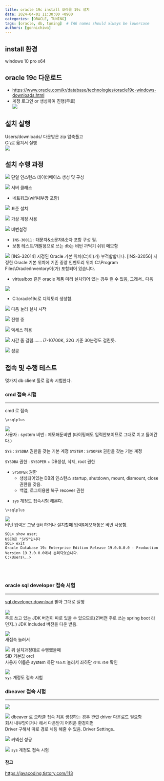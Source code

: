 ```yaml
---
title: oracle 19c install 오라클 19c 설치
date: 2024-04-01 11:30:00 +0900
categories: [ORACLE, TUNING]
tags: [oracle, db, tuning]  # TAG names should always be lowercase
authors: [gonnichiwa]
---
```


## install 환경
windows 10 pro x64  

## oracle 19c 다운로드
- https://www.oracle.com/kr/database/technologies/oracle19c-windows-downloads.html  
- 계정 로그인 or 생성하여 진행(무료)  
![](https://blog.kakaocdn.net/dn/c0VUVd/btsGeu7TfDI/hje2ju1AaoJzJL5yXzZlj0/img.png)

## 설치 실행
Users/downloads/ 다운받은 zip 압축풀고  
C:\로 옮겨서 실행  
![](https://blog.kakaocdn.net/dn/l7hax/btsGesCexMv/seBjdnuQxkjixalNHEtbk1/img.png)  

## 설치 수행 과정
![](https://blog.kakaocdn.net/dn/cSAM9z/btsGfwRqPls/rF1N9TcPuroEEgdHslMh10/img.png)
단일 인스턴스 데이터베이스 생성 및 구성  

![](https://blog.kakaocdn.net/dn/65BeD/btsGeSgdOeq/8Doqeu0xnIhk4Lk2EPxGHK/img.png)
서버 클래스  
- 네트워크(wifi내부망 포함) 


![](https://blog.kakaocdn.net/dn/dkAGYC/btsGe8wwGeK/Rdqs85yRV654OjoW6m1Kpk/img.png)
표준 설치  

![](https://blog.kakaocdn.net/dn/botOCA/btsGfgBdrz8/rjcNQWCkHbHGWVeFEuvwwk/img.png)
가상 계정 사용  

![](https://blog.kakaocdn.net/dn/bqxS4w/btsGgbsLOYH/KG7ZWDlCrfjhKqs9HxmT0k/img.png)
비번설정 
- `INS-30011` : 대문자&소문자&숫자 포함 구성 필.  
- 보통 테스트/개발용으로 쓰는 db는 비번 까먹기 쉬워 메모함  

![](https://blog.kakaocdn.net/dn/bXCihr/btsGgbfd1Vr/obKZvFOJa3L18fJXC9Bj4k/img.png)
[INS-32014] 지정된 Oracle 기본 위치(C:\)이(가) 부적합합니다.
[INS-32056] 지정한 Oracle 기본 위치에 기존 중앙 인벤토리 위치 C:\Program Files\Oracle\Inventory이(가) 포함되어 있습니다.
- virtualbox 같은 oracle 제품 미리 설치되어 있는 경우 뜰 수 있음, 그래서.. 다음   

![](https://blog.kakaocdn.net/dn/t6GF6/btsGfJC6isc/A1taYdmI0KiPLUQUqUW1Xk/img.png)
- C:\oracle19c로 디렉토리 생성함.  

![](https://blog.kakaocdn.net/dn/bFxCqc/btsGewLlQKV/HlgZ42ARhnSZxrg8eqcBEk/img.png)
다음 눌러 설치 시작  

![](https://blog.kakaocdn.net/dn/bDGfxQ/btsGe7dg3So/u4IQdVKT5TjdwEDzwPi3TK/img.png)
진행 중  

![](https://blog.kakaocdn.net/dn/miZm7/btsGdS9pFcd/i25AUkxDbEeMnp9eqLfVKK/img.png)
엑세스 허용  

![](https://blog.kakaocdn.net/dn/qAmah/btsGeK3JiaV/sLqsvHF25nb2cOjtvpp0ok/img.png)
시간 좀 걸림.......
i7-10700K, 32G 기준
30분정도 걸린듯.

![](https://blog.kakaocdn.net/dn/bzWbDP/btsGhnl3TLo/BOeLAB1y3gF30b5b36CDm0/img.png)
성공

## 접속 및 수행 테스트  
몇가지 db client 툴로 접속 시험한다.

### cmd 접속 시험
---
cmd 로 접속
```
\>sqlplus
```  
![](https://blog.kakaocdn.net/dn/EwQeP/btsGfwDUzm3/OOGcAQ8NMTmG2vTSZzkT6k/img.png)  
사용자 : system 
비번 : 메모해둔비번 (타이핑해도 입력안보이므로 그대로 치고 들어간다.)  

`SYS` : `SYSDBA` 권한을 갖는 기본 계정
`SYSTEM` : `SYSOPER` 권한을 갖는 기본 계정  

`SYSDBA` 권한 : `SYSOPER` + DB생성, 삭제, root 권한
+ `SYSOPER` 권한
  - 생성되어있는 DB의 인스턴스 startup, shutdown, mount, dismount, close권한을 갖음.
  - 백업, 로그이용한 복구 recover 권한

- `sys` 계정도 접속시험 해본다.
```
\>sqlplus
```  
![](https://blog.kakaocdn.net/dn/bcq5r9/btsGfwKM8ix/OGBUQDkk2YsMqiwSEKPnG0/img.png)  
비번 입력은 그냥 `엔터` 하거나 설치할때 입력&메모해놓은 비번 사용함.
<br/>
```
SQL> show user;
USER은 "SYS"입니다
SQL> exit
Oracle Database 19c Enterprise Edition Release 19.0.0.0.0 - Production
Version 19.3.0.0.0에서 분리되었습니다.
C:\Users\..>
```

<br/>
<br/>

### oracle sql developer 접속 시험
---
[sql developer download](https://www.oracle.com/database/sqldeveloper/technologies/download/) 받아 그대로 실행  
<br/>
![](https://blog.kakaocdn.net/dn/Q0dnN/btsGfxQobfs/7KFKTY3nCps0vAKaV3z8m1/img.png)  
주로 쓰고 있는 JDK 버전이 따로 있을 수 있으므로(21버전 주로 쓰는 spring boot 라던지..) JDK Included 버전을 다운 받음.


![](https://blog.kakaocdn.net/dn/NVyAQ/btsGex4vSAI/MzUfmgcVmzBFvHEt0DvPx1/img.png)  
새접속 눌러서

![](https://blog.kakaocdn.net/dn/uxRMN/btsGhmtVC0B/rMP3Fhu781DBaabIEE6Vr0/img.png)
위 설치과정대로 수행했을때  
SID 기본값 orcl  
사용자 이름은 system
하단 `테스트` 눌러서 좌하단 `상태:성공` 확인

![](https://blog.kakaocdn.net/dn/wfvc4/btsGgbzEEdA/ORq8yz2LRrpG9wrx08GWV0/img.png)  
`sys` 계정도 접속 시험


### dbeaver 접속 시험
---
![](https://blog.kakaocdn.net/dn/yd1GT/btsGeQJxLpc/DLPziu0vrzGonCyxiA80l0/img.png)

![](https://blog.kakaocdn.net/dn/boeUEv/btsGeht6AkC/6zeitX4J6sxMWtkKLIqLw0/img.png)
dbeaver 로 오라클 접속 처음 생성하는 경우 관련 driver 다운로드 필요함  
회사 내부망이거나 해서 다운받기 어려운 환경이면  
Driver 구해서 따로 경로 세팅 해줄 수 있음. Driver Settings..

![](https://blog.kakaocdn.net/dn/bi9uA2/btsGfKaYX4B/fulMV1zsLwCObFj6VMGduK/img.png)
커넥션 성공

![](https://blog.kakaocdn.net/dn/uPy6O/btsGhnGvrh6/JhRyDr9bcLrkOQLN00MwR1/img.png)
`sys` 계정도 접속 시험

#### 참고
https://javacoding.tistory.com/113  